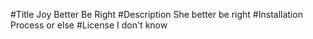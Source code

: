 
  #Title Joy Better Be Right
  #Description She better be right
  #Installation Process or else
  #License I don't know

